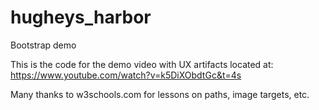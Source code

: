 # hugheys_harbor
Bootstrap demo

This is the code for the demo video with UX artifacts located at: https://www.youtube.com/watch?v=k5DiXObdtGc&t=4s

Many thanks to w3schools.com for lessons on paths, image targets, etc.
